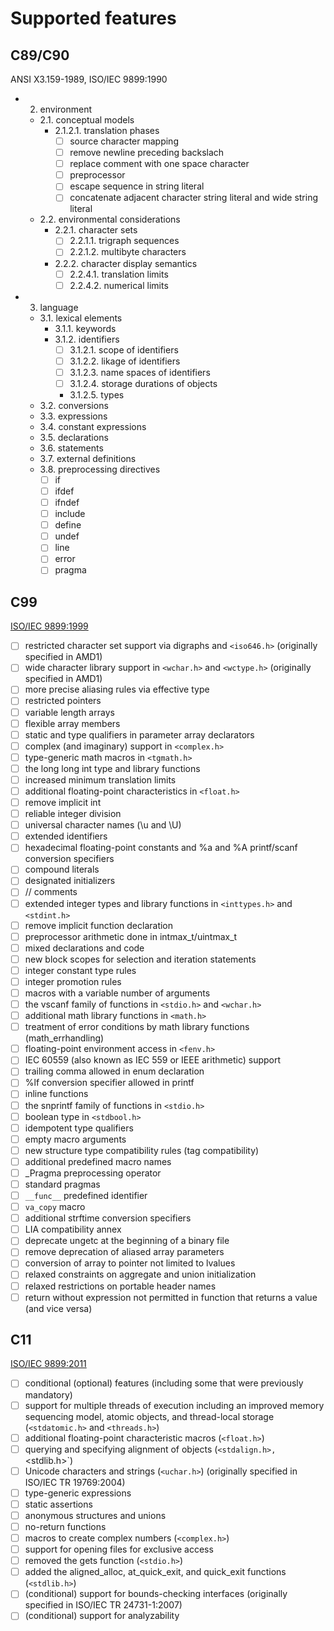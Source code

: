 # Supported features
## C89/C90
ANSI X3.159-1989, ISO/IEC 9899:1990

- 2. environment
  - 2.1. conceptual models
     - 2.1.2.1. translation phases
         - [ ] source character mapping
         - [ ] remove newline preceding backslach
         - [ ] replace comment with one space character
         - [ ] preprocessor
         - [ ] escape sequence in string literal
         - [ ] concatenate adjacent character string literal and wide string literal
  - 2.2. environmental considerations
     - 2.2.1. character sets
         - [ ] 2.2.1.1. trigraph sequences
         - [ ] 2.2.1.2. multibyte characters
     - 2.2.2. character display semantics
         - [ ] 2.2.4.1. translation limits
         - [ ] 2.2.4.2. numerical limits
- 3. language
  - 3.1. lexical elements
     - 3.1.1. keywords
     - 3.1.2. identifiers
         - [ ] 3.1.2.1. scope of identifiers
         - [ ] 3.1.2.2. likage of identifiers
         - [ ] 3.1.2.3. name spaces of identifiers
         - [ ] 3.1.2.4. storage durations of objects
         - 3.1.2.5. types
  - 3.2. conversions
  - 3.3. expressions
  - 3.4. constant expressions
  - 3.5. declarations
  - 3.6. statements
  - 3.7. external definitions
  - 3.8. preprocessing directives
     - [ ] if
     - [ ] ifdef
     - [ ] ifndef
     - [ ] include
     - [ ] define
     - [ ] undef
     - [ ] line
     - [ ] error
     - [ ] pragma

## C99
[ISO/IEC 9899:1999](http://www.open-std.org/jtc1/sc22/wg14/www/docs/n1124.pdf)

- [ ] restricted character set support via digraphs and `<iso646.h>` (originally specified in AMD1)
- [ ] wide character library support in `<wchar.h>` and `<wctype.h>` (originally specified in AMD1)
- [ ] more precise aliasing rules via effective type
- [ ] restricted pointers
- [ ] variable length arrays
- [ ] flexible array members
- [ ] static and type qualifiers in parameter array declarators
- [ ] complex (and imaginary) support in `<complex.h>`
- [ ] type-generic math macros in `<tgmath.h>`
- [ ] the long long int type and library functions
- [ ] increased minimum translation limits
- [ ] additional floating-point characteristics in `<float.h>`
- [ ] remove implicit int
- [ ] reliable integer division
- [ ] universal character names (\u and \U)
- [ ] extended identifiers
- [ ] hexadecimal floating-point constants and %a and %A printf/scanf conversion specifiers
- [ ] compound literals
- [ ] designated initializers
- [ ] // comments
- [ ] extended integer types and library functions in `<inttypes.h>` and `<stdint.h>`
- [ ] remove implicit function declaration
- [ ] preprocessor arithmetic done in intmax\_t/uintmax\_t
- [ ] mixed declarations and code
- [ ] new block scopes for selection and iteration statements
- [ ] integer constant type rules
- [ ] integer promotion rules
- [ ] macros with a variable number of arguments
- [ ] the vscanf family of functions in `<stdio.h>` and `<wchar.h>`
- [ ] additional math library functions in `<math.h>`
- [ ] treatment of error conditions by math library functions (math_errhandling)
- [ ] floating-point environment access in `<fenv.h>`
- [ ] IEC 60559 (also known as IEC 559 or IEEE arithmetic) support
- [ ] trailing comma allowed in enum declaration
- [ ] %lf conversion specifier allowed in printf
- [ ] inline functions
- [ ] the snprintf family of functions in `<stdio.h>`
- [ ] boolean type in `<stdbool.h>`
- [ ] idempotent type qualifiers
- [ ] empty macro arguments
- [ ] new structure type compatibility rules (tag compatibility)
- [ ] additional predefined macro names
- [ ] \_Pragma preprocessing operator
- [ ] standard pragmas
- [ ] `__func__` predefined identifier
- [ ] `va_copy` macro
- [ ] additional strftime conversion specifiers
- [ ] LIA compatibility annex
- [ ] deprecate ungetc at the beginning of a binary file
- [ ] remove deprecation of aliased array parameters
- [ ] conversion of array to pointer not limited to lvalues
- [ ] relaxed constraints on aggregate and union initialization
- [ ] relaxed restrictions on portable header names
- [ ] return without expression not permitted in function that returns a value (and vice versa)

## C11
[ISO/IEC 9899:2011](http://www.open-std.org/jtc1/sc22/wg14/www/docs/n1570.pdf)

- [ ] conditional (optional) features (including some that were previously mandatory)
- [ ] support for multiple threads of execution including an improved memory sequencing model, atomic objects, and thread-local storage (`<stdatomic.h>` and `<threads.h>`)
- [ ] additional floating-point characteristic macros (`<float.h>`)
- [ ] querying and specifying alignment of objects (`<stdalign.h>, `<stdlib.h>`)
- [ ] Unicode characters and strings (`<uchar.h>`) (originally specified in ISO/IEC TR 19769:2004)
- [ ] type-generic expressions
- [ ] static assertions
- [ ] anonymous structures and unions
- [ ] no-return functions
- [ ] macros to create complex numbers (`<complex.h>`)
- [ ] support for opening files for exclusive access
- [ ] removed the gets function (`<stdio.h>`)
- [ ] added the aligned\_alloc, at\_quick\_exit, and quick\_exit functions (`<stdlib.h>`)
- [ ] \(conditional\) support for bounds-checking interfaces (originally specified in ISO/IEC TR 24731-1:2007)
- [ ] \(conditional\) support for analyzability
